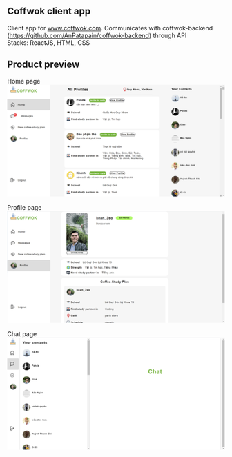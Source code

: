 ## Coffwok client app  
Client app for www.coffwok.com. Communicates with coffwok-backend (https://github.com/AnPatapain/coffwok-backend) through API  
Stacks: ReactJS, HTML, CSS

## Product preview
Home page    
![screenshot](/src/assets/Screenshot%202023-10-04%20221552.png)  

Profile page
![screenshot](/src/assets/Screenshot%202023-09-26%20010823.png)  

Chat page
![screenshot](/src/assets/Screenshot%202023-09-26%20010843.png)
